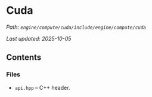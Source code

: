 # Cuda

_Path: `engine/compute/cuda/include/engine/compute/cuda`_

_Last updated: 2025-10-05_


## Contents

### Files

- `api.hpp` – C++ header.
